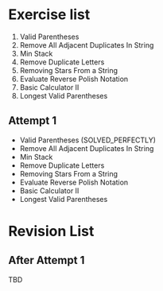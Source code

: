 # Exercise list
1. Valid Parentheses
2. Remove All Adjacent Duplicates In String
3. Min Stack
4. Remove Duplicate Letters
5. Removing Stars From a String
6. Evaluate Reverse Polish Notation
7. Basic Calculator II
8. Longest Valid Parentheses


## Attempt 1
* Valid Parentheses (SOLVED_PERFECTLY)
* Remove All Adjacent Duplicates In String
* Min Stack
* Remove Duplicate Letters
* Removing Stars From a String
* Evaluate Reverse Polish Notation
* Basic Calculator II
* Longest Valid Parentheses

# Revision List
## After Attempt 1
TBD